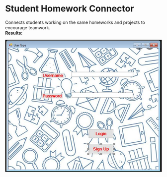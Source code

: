 # Student Homework Connector
Connects students working on the same homeworks and projects to encourage teamwork.\
**Results:** 

![alt text](https://github.com/Deburama1/C-Student/blob/master/Resources/User.JPG)

